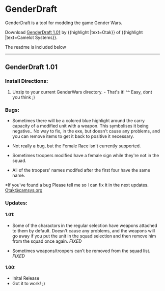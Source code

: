 # GenderDraft

GenderDraft is a tool for modding the game Gender Wars.

Download [GenderDraft 1.01](genderdraft-files/GenderDraft%201.01.exe) by {{highlight |text=Otak}} of {{highlight |text=Camelot Systems}}.

The readme is included below

---

## GenderDraft 1.01

### Install Directions:

1. Unzip to your current GenderWars directory. - That's it! ^^ Easy, dont you think ;)


### Bugs:

- Sometimes there will be a colored blue highlight around the carry capacity of a
   modified unit with a weapon. This symbolises it being negative.. No way to fix,
   in the exe, but doesn't cause any problems, and you can remove items to get
   it back to positive it necessary.

- Not really a bug, but the Female Race isn't currently supported.

- Sometimes troopers modified have a female sign while they're not in the squad.

- All of the troopers' names modifed after the first four have the same name.

*If you've found a bug Please tell me so I can fix it in the next updates.
  <Otak@camsys.org>


### Updates:

#### 1.01:

- Some of the charactors in the regular selection have weapons attached to them by
  default. Doesn't cause any problems, and the weapons will go away if you put the unit
  in the squad selection and then remove him from the squad once again.
  *FIXED*

- Sometimes weapons/troopers can't be removed from the squad list.
  *FIXED*


#### 1.00:
- Inital Release
- Got it to work! ;)
